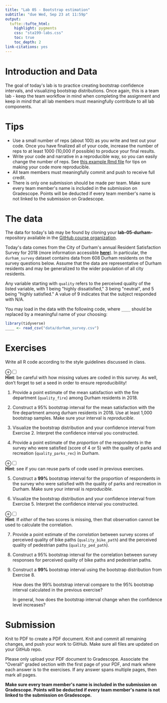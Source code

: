 ```yaml
---
title: "Lab 05 - Bootstrap estimation"
subtitle: "due Wed, Sep 23 at 11:59p"
output: 
  tufte::tufte_html:
    highlight: pygments
    css: "sta199-labs.css"
    toc: true
    toc_depth: 2
link-citations: yes
---
```




# Introduction and Data

The goal of today's lab is to practice creating bootstrap confidence intervals,
and visualizing bootstrap distributions. Once again, 
this is a team lab - keep the team workflow in mind when completing the
assignment and keep in mind that all lab members must meaningfully contribute to
all lab components. 

# Tips 

- Use a small number of reps (about 100) as you write and test out your code. Once you have finalized all of your code, increase the number of reps to at least 1000 (10,000 if possible) to produce your final results. 
- Write your code and narrative in a reproducible way, so you can easily change the number of reps. See [this example Rmd file](Reproducibility.Rmd) for tips on making your code more reproducible.
- All team members must meaningfully commit 
and push to receive full credit.
- There is only one
submission should be made per team. Make sure every team member's name is included in the submission on Gradescope. Points will be deducted if every team member's name is not linked to the submission on Gradescope.

# The data

The data for today's lab may be found by cloning your **lab-05-durham-**  repository available in the [GitHub course organization](https://www.github.com/sta199-fa20-002).

Today's data comes from the City of Durham's annual Resident Satisfaction 
Survey for 2018 (more information accessible 
[**here**](https://www.dconc.gov/government/departments-a-e/county-manager/city-county-resident-survey)). In particular, the `durham_survey` dataset contains 
data from 608 Durham residents on the survey questions below. Assume that the
data are representative of Durham residents and may be generalized to the wider
population of all city residents.

Any variable starting with `quality` refers to the perceived quality of the
listed variable, with 1 being "highly dissatisfied," 3 being "neutral", and
5 being "highly satisfied." A value of 9 indicates that the subject responded
with N/A.

You may load in the data with the following code, where `____` should be
replaced by a meaningful name of your choosing:


```r
library(tidyverse)
____ <- read_csv("data/durham_survey.csv")
```

# Exercises

Write all R code according to the style guidelines discussed in class. 

<label for="tufte-mn-" class="margin-toggle">&#8853;</label><input type="checkbox" id="tufte-mn-" class="margin-toggle"><span class="marginnote"><span style="display: block;"><strong>Hint</strong>: be careful with how missing values are coded in this survey. As well, don’t forget to set a seed in order to ensure reproducibility!</span></span>

1. Provide a point estimate of the mean satisfaction with the fire department 
(`quality_fire`) among Durham residents in 2018.

2. Construct a 95%  bootstrap interval for the mean satisfaction with
the fire department among durham residents in 2018. Use at least 1,000 bootstrap
samples. Make sure your interval is *reproducible*.

3. Visualize the bootstrap distribution and your confidence interval from 
Exercise 2. Interpret the confidence interval you constructed.

4. Provide a point estimate of the *proportion* of the respondents in the 
survey who were satisfied (score of 4 or 5) with the quality of parks and
recreation (`quality_parks_rec`) in Durham. 

<label for="tufte-mn-" class="margin-toggle">&#8853;</label><input type="checkbox" id="tufte-mn-" class="margin-toggle"><span class="marginnote"><span style="display: block;"><strong>Hint</strong>: see if you can reuse parts of code used in previous exercises.</span></span>

5. Construct a **99%**  bootstrap interval for the proportion of 
respondents in the survey who were satisfied with the quality of parks and 
recreation in Durham. Make sure your interval is *reproducible*.

6. Visualize the bootstrap distribution and your confidence interval from 
Exercise 5. Interpret the confidence interval you constructed.

<label for="tufte-mn-" class="margin-toggle">&#8853;</label><input type="checkbox" id="tufte-mn-" class="margin-toggle"><span class="marginnote"><span style="display: block;"><strong>Hint</strong>: If <em>either</em> of the two scores is missing, then that observation cannot be used to calculate the correlation.</span></span>

7. Provide a point estimate of the *correlation* between survey scores of
perceived quality of bike paths (`quality_bike_path`) and the perceived quality 
of pedestrian paths (`quality_ped_path`). 

8. Construct a 95% bootstrap interval for the correlation between
survey responses for perceived quality of bike paths and pedestrian paths.


9. Construct a **99%** bootstrap interval using the bootstrap distribution from Exercise 8. 
  
    How does the 99% bootstrap interval compare to the 95% bootstrap interval calculated in the previous exercise?
  
    In general, how does the bootstrap interval change when the confidence level increases?

# Submission

Knit to PDF to create a PDF document. Knit and commit all remaining changes, 
and push your work to GitHub. Make sure all files are updated on your GitHub 
repo.

Please only upload your PDF document to Gradescope. Associate the "Overall"
graded section with the first page of your PDF, and mark where each answer is 
to the exercises. If any answer spans multiple pages, then mark all pages.

**Make sure every team member's name is included in the submission on Gradescope. Points will be deducted if every team member's name is not linked to the submission on Gradescope.**
